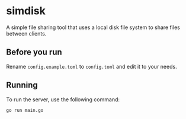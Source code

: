 # simdisk

A simple file sharing tool that uses a local disk file system to share files between clients.

## Before you run

Rename `config.example.toml` to `config.toml` and edit it to your needs.

## Running
To run the server, use the following command:

```bash
go run main.go
```

